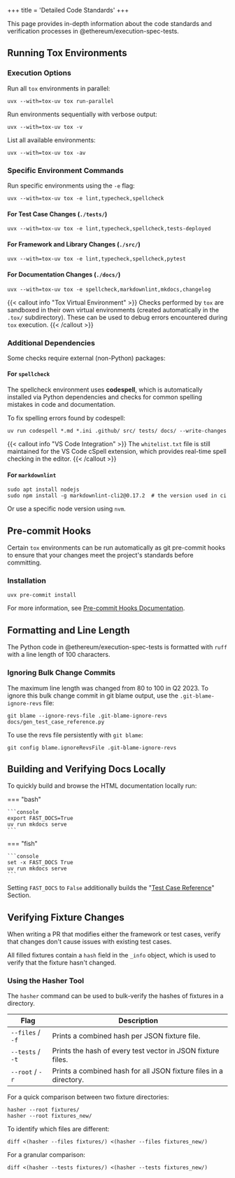 +++
title = 'Detailed Code Standards'
+++

This page provides in-depth information about the code standards and verification processes in @ethereum/execution-spec-tests.

## Running Tox Environments

### Execution Options

Run all `tox` environments in parallel:

```console
uvx --with=tox-uv tox run-parallel
```

Run environments sequentially with verbose output:

```console
uvx --with=tox-uv tox -v
```

List all available environments:

```console
uvx --with=tox-uv tox -av
```

### Specific Environment Commands

Run specific environments using the `-e` flag:

```console
uvx --with=tox-uv tox -e lint,typecheck,spellcheck
```

#### For Test Case Changes (`./tests/`)

```console
uvx --with=tox-uv tox -e lint,typecheck,spellcheck,tests-deployed
```

#### For Framework and Library Changes (`./src/`)

```console
uvx --with=tox-uv tox -e lint,typecheck,spellcheck,pytest
```

#### For Documentation Changes (`./docs/`)

```console
uvx --with=tox-uv tox -e spellcheck,markdownlint,mkdocs,changelog
```

{{< callout info "Tox Virtual Environment" >}}
Checks performed by `tox` are sandboxed in their own virtual environments (created automatically in the `.tox/` subdirectory). These can be used to debug errors encountered during `tox` execution.
{{< /callout >}}

### Additional Dependencies

Some checks require external (non-Python) packages:

#### For `spellcheck`

The spellcheck environment uses **codespell**, which is automatically installed via Python dependencies and checks for common spelling mistakes in code and documentation.

To fix spelling errors found by codespell:

```console
uv run codespell *.md *.ini .github/ src/ tests/ docs/ --write-changes
```

{{< callout info "VS Code Integration" >}}
The `whitelist.txt` file is still maintained for the VS Code cSpell extension, which provides real-time spell checking in the editor.
{{< /callout >}}

#### For `markdownlint`

```console
sudo apt install nodejs
sudo npm install -g markdownlint-cli2@0.17.2  # the version used in ci
```

Or use a specific node version using `nvm`.

## Pre-commit Hooks

Certain `tox` environments can be run automatically as git pre-commit hooks to ensure that your changes meet the project's standards before committing.

### Installation

```console
uvx pre-commit install
```

For more information, see [Pre-commit Hooks Documentation](../dev/precommit.md).

## Formatting and Line Length

The Python code in @ethereum/execution-spec-tests is formatted with `ruff` with a line length of 100 characters.

### Ignoring Bulk Change Commits

The maximum line length was changed from 80 to 100 in Q2 2023. To ignore this bulk change commit in git blame output, use the `.git-blame-ignore-revs` file:

```console
git blame --ignore-revs-file .git-blame-ignore-revs docs/gen_test_case_reference.py
```

To use the revs file persistently with `git blame`:

```console
git config blame.ignoreRevsFile .git-blame-ignore-revs
```

## Building and Verifying Docs Locally

To quickly build and browse the HTML documentation locally run:

=== "bash"

    ```console
    export FAST_DOCS=True
    uv run mkdocs serve
    ```

=== "fish"

    ```console
    set -x FAST_DOCS True
    uv run mkdocs serve
    ```

Setting `FAST_DOCS` to `False` additionally builds the "[Test Case Reference](https://eest.ethereum.org/main/tests/)" Section.

## Verifying Fixture Changes

When writing a PR that modifies either the framework or test cases, verify that changes don't cause issues with existing test cases.

All filled fixtures contain a `hash` field in the `_info` object, which is used to verify that the fixture hasn't changed.

### Using the Hasher Tool

The `hasher` command can be used to bulk-verify the hashes of fixtures in a directory.

| Flag             | Description                                                       |
| ---------------- | ----------------------------------------------------------------- |
| `--files` / `-f` | Prints a combined hash per JSON fixture file.                     |
| `--tests` / `-t` | Prints the hash of every test vector in JSON fixture files.       |
| `--root` / `-r`  | Prints a combined hash for all JSON fixture files in a directory. |

For a quick comparison between two fixture directories:

```console
hasher --root fixtures/
hasher --root fixtures_new/
```

To identify which files are different:

```console
diff <(hasher --files fixtures/) <(hasher --files fixtures_new/)
```

For a granular comparison:

```console
diff <(hasher --tests fixtures/) <(hasher --tests fixtures_new/)
```
